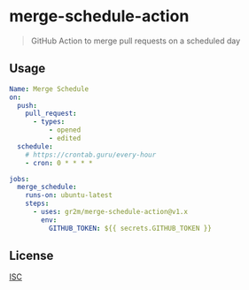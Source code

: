 # merge-schedule-action

> GitHub Action to merge pull requests on a scheduled day

## Usage

```yml
Name: Merge Schedule
on:
  push:
    pull_request:
      - types:
          - opened
          - edited
  schedule:
    # https://crontab.guru/every-hour
    - cron: 0 * * * *

jobs:
  merge_schedule:
    runs-on: ubuntu-latest
    steps:
      - uses: gr2m/merge-schedule-action@v1.x
        env:
          GITHUB_TOKEN: ${{ secrets.GITHUB_TOKEN }}
```

## License

[ISC](LICENSE)
